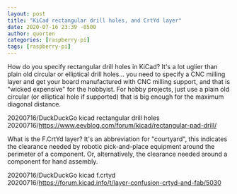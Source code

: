 ```yaml
---
layout: post
title: "KiCad rectangular drill holes, and CrtYd layer"
date: 2020-07-16 23:39 -0500
author: quorten
categories: [raspberry-pi]
tags: [raspberry-pi]
---
```


How do you specify rectangular drill holes in KiCad?  It's a lot
uglier than plain old circular or elliptical drill holes... you need
to specify a CNC milling layer and get your board manufactured with
CNC milling support, and that is "wicked expensive" for the hobbyist.
For hobby projects, just use a plain old circular (or elliptical hole
if supported) that is big enough for the maximum diagonal distance.

20200716/DuckDuckGo kicad rectangular drill holes  
20200716/https://www.eevblog.com/forum/kicad/rectangular-pad-drill/

What is the F.CrtYd layer?  It's an abbreviation for "courtyard", this
indicates the clearance needed by robotic pick-and-place equipment
around the perimeter of a component.  Or, alternatively, the clearance
needed around a component for hand assembly.

20200716/DuckDuckGo kicad f.crtyd  
20200716/https://forum.kicad.info/t/layer-confusion-crtyd-and-fab/5030
